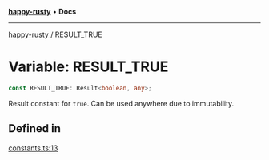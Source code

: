 [**happy-rusty**](../README.md) • **Docs**

***

[happy-rusty](../README.md) / RESULT\_TRUE

# Variable: RESULT\_TRUE

```ts
const RESULT_TRUE: Result<boolean, any>;
```

Result constant for `true`.
Can be used anywhere due to immutability.

## Defined in

[constants.ts:13](https://github.com/JiangJie/happy-rusty/blob/6efe20969984552f52d79aee092bb6925a077fe7/src/enum/constants.ts#L13)

